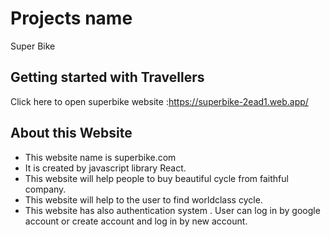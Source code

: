 # Projects name
Super Bike

## Getting started with Travellers

Click here to open superbike website :https://superbike-2ead1.web.app/

## About this Website
* This website name is superbike.com
* It is created by javascript library React.
* This website will help people to buy beautiful cycle from faithful company.
* This website will help to the user to find worldclass cycle.
* This website has also authentication system . User can log in by  google account or create account and log in by new account.

